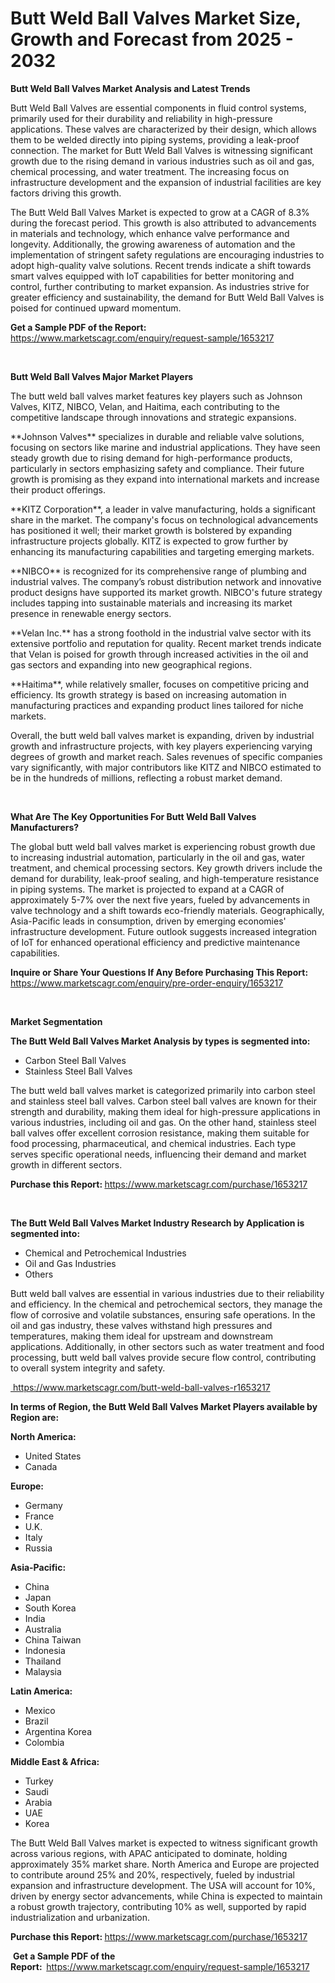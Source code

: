 <p><h1>Butt Weld Ball Valves Market Size, Growth and Forecast from 2025 - 2032</h1></p><p><strong>Butt Weld Ball Valves Market Analysis and Latest Trends</strong></p>
<p><p>Butt Weld Ball Valves are essential components in fluid control systems, primarily used for their durability and reliability in high-pressure applications. These valves are characterized by their design, which allows them to be welded directly into piping systems, providing a leak-proof connection. The market for Butt Weld Ball Valves is witnessing significant growth due to the rising demand in various industries such as oil and gas, chemical processing, and water treatment. The increasing focus on infrastructure development and the expansion of industrial facilities are key factors driving this growth.</p><p>The Butt Weld Ball Valves Market is expected to grow at a CAGR of 8.3% during the forecast period. This growth is also attributed to advancements in materials and technology, which enhance valve performance and longevity. Additionally, the growing awareness of automation and the implementation of stringent safety regulations are encouraging industries to adopt high-quality valve solutions. Recent trends indicate a shift towards smart valves equipped with IoT capabilities for better monitoring and control, further contributing to market expansion. As industries strive for greater efficiency and sustainability, the demand for Butt Weld Ball Valves is poised for continued upward momentum.</p></p>
<p><strong>Get a Sample PDF of the Report:&nbsp;</strong> <a href="https://www.marketscagr.com/enquiry/request-sample/1653217?utm_campaign=3320&utm_medium=2&utm_source=Github&utm_content=ia&utm_term=16042025&utm_id=butt-weld-ball-valves">https://www.marketscagr.com/enquiry/request-sample/1653217</a></p>
<p>&nbsp;</p>
<p><strong>Butt Weld Ball Valves Major Market Players</strong></p>
<p><p>The butt weld ball valves market features key players such as Johnson Valves, KITZ, NIBCO, Velan, and Haitima, each contributing to the competitive landscape through innovations and strategic expansions.</p><p>**Johnson Valves** specializes in durable and reliable valve solutions, focusing on sectors like marine and industrial applications. They have seen steady growth due to rising demand for high-performance products, particularly in sectors emphasizing safety and compliance. Their future growth is promising as they expand into international markets and increase their product offerings.</p><p>**KITZ Corporation**, a leader in valve manufacturing, holds a significant share in the market. The company's focus on technological advancements has positioned it well; their market growth is bolstered by expanding infrastructure projects globally. KITZ is expected to grow further by enhancing its manufacturing capabilities and targeting emerging markets.</p><p>**NIBCO** is recognized for its comprehensive range of plumbing and industrial valves. The company’s robust distribution network and innovative product designs have supported its market growth. NIBCO's future strategy includes tapping into sustainable materials and increasing its market presence in renewable energy sectors.</p><p>**Velan Inc.** has a strong foothold in the industrial valve sector with its extensive portfolio and reputation for quality. Recent market trends indicate that Velan is poised for growth through increased activities in the oil and gas sectors and expanding into new geographical regions.</p><p>**Haitima**, while relatively smaller, focuses on competitive pricing and efficiency. Its growth strategy is based on increasing automation in manufacturing practices and expanding product lines tailored for niche markets.</p><p>Overall, the butt weld ball valves market is expanding, driven by industrial growth and infrastructure projects, with key players experiencing varying degrees of growth and market reach. Sales revenues of specific companies vary significantly, with major contributors like KITZ and NIBCO estimated to be in the hundreds of millions, reflecting a robust market demand.</p></p>
<p>&nbsp;</p>
<p><strong>What Are The Key Opportunities For Butt Weld Ball Valves Manufacturers?</strong></p>
<p><p>The global butt weld ball valves market is experiencing robust growth due to increasing industrial automation, particularly in the oil and gas, water treatment, and chemical processing sectors. Key growth drivers include the demand for durability, leak-proof sealing, and high-temperature resistance in piping systems. The market is projected to expand at a CAGR of approximately 5-7% over the next five years, fueled by advancements in valve technology and a shift towards eco-friendly materials. Geographically, Asia-Pacific leads in consumption, driven by emerging economies' infrastructure development. Future outlook suggests increased integration of IoT for enhanced operational efficiency and predictive maintenance capabilities.</p></p>
<p><strong>Inquire or Share Your Questions If Any Before Purchasing This Report:</strong> <a href="https://www.marketscagr.com/enquiry/pre-order-enquiry/1653217?utm_campaign=3320&utm_medium=2&utm_source=Github&utm_content=ia&utm_term=16042025&utm_id=butt-weld-ball-valves">https://www.marketscagr.com/enquiry/pre-order-enquiry/1653217</a></p>
<p>&nbsp;</p>
<p><strong>Market Segmentation</strong></p>
<p><strong>The Butt Weld Ball Valves Market Analysis by types is segmented into:</strong></p>
<p><ul><li>Carbon Steel Ball Valves</li><li>Stainless Steel Ball Valves</li></ul></p>
<p><p>The butt weld ball valves market is categorized primarily into carbon steel and stainless steel ball valves. Carbon steel ball valves are known for their strength and durability, making them ideal for high-pressure applications in various industries, including oil and gas. On the other hand, stainless steel ball valves offer excellent corrosion resistance, making them suitable for food processing, pharmaceutical, and chemical industries. Each type serves specific operational needs, influencing their demand and market growth in different sectors.</p></p>
<p><strong>Purchase this Report:&nbsp;</strong><a href="https://www.marketscagr.com/purchase/1653217?utm_campaign=3320&utm_medium=2&utm_source=Github&utm_content=ia&utm_term=16042025&utm_id=butt-weld-ball-valves">https://www.marketscagr.com/purchase/1653217</a></p>
<p>&nbsp;</p>
<p><strong>The Butt Weld Ball Valves Market Industry Research by Application is segmented into:</strong></p>
<p><ul><li>Chemical and Petrochemical Industries</li><li>Oil and Gas Industries</li><li>Others</li></ul></p>
<p><p>Butt weld ball valves are essential in various industries due to their reliability and efficiency. In the chemical and petrochemical sectors, they manage the flow of corrosive and volatile substances, ensuring safe operations. In the oil and gas industry, these valves withstand high pressures and temperatures, making them ideal for upstream and downstream applications. Additionally, in other sectors such as water treatment and food processing, butt weld ball valves provide secure flow control, contributing to overall system integrity and safety.</p></p>
<p><a href="https://www.marketscagr.com/butt-weld-ball-valves-r1653217?utm_campaign=3320&utm_medium=2&utm_source=Github&utm_content=ia&utm_term=16042025&utm_id=butt-weld-ball-valves">&nbsp;https://www.marketscagr.com/butt-weld-ball-valves-r1653217</a></p>
<p><strong>In terms of Region, the Butt Weld Ball Valves Market Players available by Region are:</strong></p>
<p>
    <p> <strong> North America: </strong>
        <ul>
            <li>United States</li>
            <li>Canada</li>
        </ul>
        </p> 
    <p> <strong> Europe: </strong>
        <ul>
            <li>Germany</li>
            <li>France</li>
            <li>U.K.</li>
            <li>Italy</li>
            <li>Russia</li>
        </ul>
        </p> 
    <p> <strong> Asia-Pacific: </strong>
        <ul>
            <li>China</li>
            <li>Japan</li>
            <li>South Korea</li>
            <li>India</li>
            <li>Australia</li>
            <li>China Taiwan</li>
            <li>Indonesia</li>
            <li>Thailand</li>
            <li>Malaysia</li>
        </ul>
        </p> 
    <p> <strong> Latin America: </strong>
        <ul>
            <li>Mexico</li>
            <li>Brazil</li>
            <li>Argentina Korea</li>
            <li>Colombia</li>
        </ul>
        </p> 
    <p> <strong> Middle East & Africa: </strong>
        <ul>
            <li>Turkey</li>
            <li>Saudi</li>
            <li>Arabia</li>
            <li>UAE</li>
            <li>Korea</li>
        </ul>
    </p>
    </p>
<p><p>The Butt Weld Ball Valves market is expected to witness significant growth across various regions, with APAC anticipated to dominate, holding approximately 35% market share. North America and Europe are projected to contribute around 25% and 20%, respectively, fueled by industrial expansion and infrastructure development. The USA will account for 10%, driven by energy sector advancements, while China is expected to maintain a robust growth trajectory, contributing 10% as well, supported by rapid industrialization and urbanization.</p></p>
<p><strong>Purchase this Report: </strong><a href="https://www.marketscagr.com/purchase/1653217?utm_campaign=3320&utm_medium=2&utm_source=Github&utm_content=ia&utm_term=16042025&utm_id=butt-weld-ball-valves">https://www.marketscagr.com/purchase/1653217</a></p>
<p>&nbsp;<strong>Get a Sample PDF of the Report:&nbsp;&nbsp;</strong><a href="https://www.marketscagr.com/enquiry/request-sample/1653217?utm_campaign=3320&utm_medium=2&utm_source=Github&utm_content=ia&utm_term=16042025&utm_id=butt-weld-ball-valves">https://www.marketscagr.com/enquiry/request-sample/1653217</a></p>
<p><strong></strong></p>
<p><p></p><p></p><p></p></p>